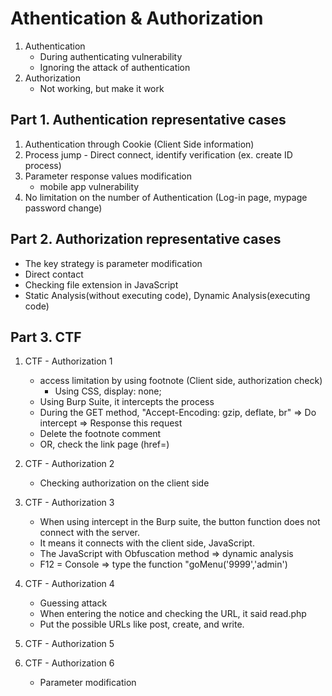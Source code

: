 # Athentication & Authorization
1. Authentication
   - During authenticating vulnerability
   - Ignoring the attack of authentication
2. Authorization
   - Not working, but make it work

## Part 1. Authentication representative cases
1. Authentication through Cookie (Client Side information)
2. Process jump - Direct connect, identify verification (ex. create ID process)
3. Parameter response values modification
   - mobile app vulnerability
4. No limitation on the number of Authentication (Log-in page, mypage password change)

## Part 2. Authorization representative cases
- The key strategy is parameter modification
- Direct contact
- Checking file extension in JavaScript
- Static Analysis(without executing code), Dynamic Analysis(executing code)

## Part 3. CTF
1. CTF - Authorization 1
   - access limitation by using footnote (Client side, authorization check)
     * Using CSS, display: none;
   - Using Burp Suite, it intercepts the process
   - During the GET method, "Accept-Encoding: gzip, deflate, br" => Do intercept => Response this request
   - Delete the footnote comment
   - OR, check the link page (href=)

2. CTF - Authorization 2
   - Checking authorization on the client side

3. CTF - Authorization 3
   - When using intercept in the Burp suite, the button function does not connect with the server.
   - It means it connects with the client side, JavaScript.
   - The JavaScript with Obfuscation method => dynamic analysis
   - F12 = Console => type the function "goMenu('9999','admin')

4. CTF - Authorization 4
   - Guessing attack
   - When entering the notice and checking the URL, it said read.php
   - Put the possible URLs like post, create, and write.

5. CTF - Authorization 5

6. CTF - Authorization 6
   - Parameter modification
